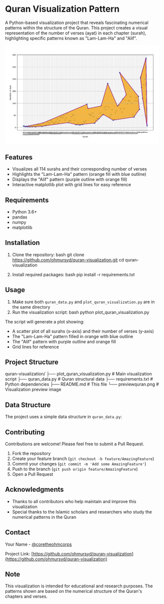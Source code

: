 # Quran Visualization Pattern

A Python-based visualization project that reveals fascinating numerical patterns within the structure of the Quran. This project creates a visual representation of the number of verses (ayat) in each chapter (surah), highlighting specific patterns known as "Lam-Lam-Ha" and "Alif".

![Quran Visualization](previewquran.png)

## Features

- Visualizes all 114 surahs and their corresponding number of verses
- Highlights the "Lam-Lam-Ha" pattern (orange fill with blue outline)
- Displays the "Alif" pattern (purple outline with orange fill)
- Interactive matplotlib plot with grid lines for easy reference

## Requirements

- Python 3.6+
- pandas
- numpy
- matplotlib

## Installation

1. Clone the repository: 
bash
git clone https://github.com/ohmursyd/quran-visualization.git
cd quran-visualization

2. Install required packages:
bash
pip install -r requirements.txt

## Usage

1. Make sure both `quran_data.py` and `plot_quran_visualization.py` are in the same directory
2. Run the visualization script:
bash
python plot_quran_visualization.py

The script will generate a plot showing:
- A scatter plot of all surahs (x-axis) and their number of verses (y-axis)
- The "Lam-Lam-Ha" pattern filled in orange with blue outline
- The "Alif" pattern with purple outline and orange fill
- Grid lines for reference

## Project Structure
quran-visualization/
├── plot_quran_visualization.py # Main visualization script
├── quran_data.py # Quran structural data
├── requirements.txt # Python dependencies
├── README.md # This file
└── previewquran.png # Visualization preview image


## Data Structure

The project uses a simple data structure in `quran_data.py`:


## Contributing

Contributions are welcome! Please feel free to submit a Pull Request.

1. Fork the repository
2. Create your feature branch (`git checkout -b feature/AmazingFeature`)
3. Commit your changes (`git commit -m 'Add some AmazingFeature'`)
4. Push to the branch (`git push origin feature/AmazingFeature`)
5. Open a Pull Request


## Acknowledgments

- Thanks to all contributors who help maintain and improve this visualization
- Special thanks to the Islamic scholars and researchers who study the numerical patterns in the Quran

## Contact

Your Name - [@coretheohmcorps](https://twitter.com/coretheohmcorps)

Project Link: [https://github.com/ohmursyd/quran-visualization](https://github.com/ohmursyd/quran-visualization)

## Note

This visualization is intended for educational and research purposes. The patterns shown are based on the numerical structure of the Quran's chapters and verses.